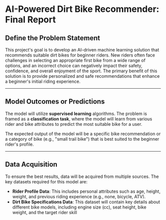 # AI-Powered Dirt Bike Recommender: Final Report

## **Define the Problem Statement**

This project's goal is to develop an AI-driven machine learning solution that recommends suitable dirt bikes for beginner riders. New riders often face challenges in selecting an appropriate first bike from a wide range of options, and an incorrect choice can negatively impact their safety, confidence, and overall enjoyment of the sport. The primary benefit of this solution is to provide personalized and safe recommendations that enhance a beginner's initial riding experience.

***

## **Model Outcomes or Predictions**

The model will utilize **supervised learning** algorithms. The problem is framed as a **classification task**, where the model will learn from various rider and bike attributes to predict the most suitable bike for a user.

The expected output of the model will be a specific bike recommendation or a category of bike (e.g., "small trail bike") that is best suited to the beginner rider's profile.

***

## **Data Acquisition**

To ensure the best results, data will be acquired from multiple sources. The key datasets required for this model are:

* **Rider Profile Data**: This includes personal attributes such as age, height, weight, and previous riding experience (e.g., none, bicycle, ATV).
* **Dirt Bike Specifications Data**: This dataset will contain key details about different bike models, including engine size (cc), seat height, bike weight, and the target rider skill

